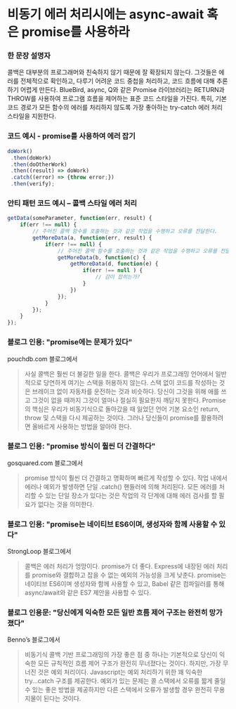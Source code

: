 # 비동기 에러 처리시에는 async-await 혹은 promise를 사용하라

### 한 문장 설명자

콜백은 대부분의 프로그래머와 친숙하지 않기 때문에 잘 확장되지 않는다. 그것들은 에러를 전체적으로 확인하고, 다루기 어려운 코드 중첩을 처리하고, 코드 흐름에 대해 추론하기 어렵게 만든다. BlueBird, async, Q와 같은 Promise 라이브러리는 RETURN과 THROW를 사용하여 프로그램 흐름을 제어하는 표준 코드 스타일을 가진다. 특히, 기본 코드 경로가 모든 함수의 에러를 처리하지 않도록 가장 좋아하는 try-catch 에러 처리 스타일을 지원한다.

### 코드 예시 - promise를 사용하여 에러 잡기

```javascript
doWork()
 .then(doWork)
 .then(doOtherWork)
 .then((result) => doWork)
 .catch((error) => {throw error;})
 .then(verify);
```

### 안티 패턴 코드 예시 – 콜백 스타일 에러 처리

```javascript
getData(someParameter, function(err, result) {
    if(err !== null) {
        // 주어진 콜백 함수를 호출하는 것과 같은 작업을 수행하고 오류를 전달한다.
        getMoreData(a, function(err, result) {
            if(err !== null) {
                // 주어진 콜백 함수를 호출하는 것과 같은 작업을 수행하고 오류를 전달한다.
                getMoreData(b, function(c) {
                    getMoreData(d, function(e) {
                        if(err !== null ) {
                            // 감이 잡히는가?
                        }
                    })
                });
            }
        });
    }
});
```

### 블로그 인용: "promise에는 문제가 있다"

 pouchdb.com 블로그에서
 
 > 사실 콜백은 훨씬 더 불길한 일을 한다. 콜백은 우리가 프로그래밍 언어에서 일반적으로 당연하게 여기는 스택을 허용하지 않는다. 스택 없이 코드를 작성하는 것은 브레이크 없이 자동차를 운전하는 것과 비슷하다. 당신이 그것을 위해 애를 쓰고 그것이 없을 때까지 그것이 얼마나 절실히 필요한지 깨닫지 못한다. Promise의 핵심은 우리가 비동기식으로 돌아갔을 때 잃었던 언어 기본 요소인 return, throw 및 스택을 다시 제공하는 것이다. 그러나 당신들이 promise를 활용하려면 올바르게 사용하는 방법을 알아야 한다.

### 블로그 인용: "promise 방식이 훨씬 더 간결하다"

 gosquared.com 블로그에서

 > promise 방식이 훨씬 더 간결하고 명확하며 빠르게 작성할 수 있다. 작업 내에서 에러나 예외가 발생하면 단일 .catch() 핸들러에 의해 처리된다. 모든 에러를 처리할 수 있는 단일 장소가 있다는 것은 작업의 각 단계에 대해 에러 검사를 할 필요가 없다는 것을 의미한다.

### 블로그 인용: "promise는 네이티브 ES6이며, 생성자와 함께 사용할 수 있다"

 StrongLoop 블로그에서

 > 콜백은 에러 처리가 엉망이다. promise가 더 좋다. Express에 내장된 에러 처리를 promise와 결합하고 잡을 수 없는 예외의 가능성을 크게 낮춘다. promise는 네이티브 ES6이며 생성자와 함께 사용할 수 있고, Babel 같은 컴파일러를 통해 async/await와 같은 ES7 제안을 사용할 수 있다. 

### 블로그 인용문: "당신에게 익숙한 모든 일반 흐름 제어 구조는 완전히 망가졌다"

Benno’s 블로그에서
 
 > 비동기식 콜백 기반 프로그래밍의 가장 좋은 점 중 하나는 기본적으로 당신이 익숙한 모든 규칙적인 흐름 제어 구조가 완전히 무너졌다는 것이다. 하지만, 가장 무너진 것은 예외 처리이다. Javascript는 예외 처리하기 위한 꽤 익숙한 try...catch 구조를 제공한다. 예외가 있는 문제는 콜 스택에서 오류를 짧게 줄일 수 있는 좋은 방법을 제공하지만 다른 스택에서 오류가 발생할 경우 완전히 무용지물이 된다는 것이다.

